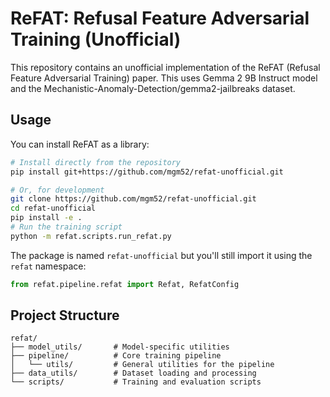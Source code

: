 # ReFAT: Refusal Feature Adversarial Training (Unofficial)

This repository contains an unofficial implementation of the ReFAT (Refusal Feature Adversarial Training) paper. This uses Gemma 2 9B Instruct model and the Mechanistic-Anomaly-Detection/gemma2-jailbreaks dataset.

## Usage

You can install ReFAT as a library:

```bash
# Install directly from the repository
pip install git+https://github.com/mgm52/refat-unofficial.git

# Or, for development
git clone https://github.com/mgm52/refat-unofficial.git
cd refat-unofficial
pip install -e .
# Run the training script
python -m refat.scripts.run_refat.py
```

The package is named `refat-unofficial` but you'll still import it using the `refat` namespace:

```python
from refat.pipeline.refat import Refat, RefatConfig
```

## Project Structure

```
refat/
├── model_utils/       # Model-specific utilities
├── pipeline/          # Core training pipeline
│   └── utils/         # General utilities for the pipeline
├── data_utils/        # Dataset loading and processing
└── scripts/           # Training and evaluation scripts
```
